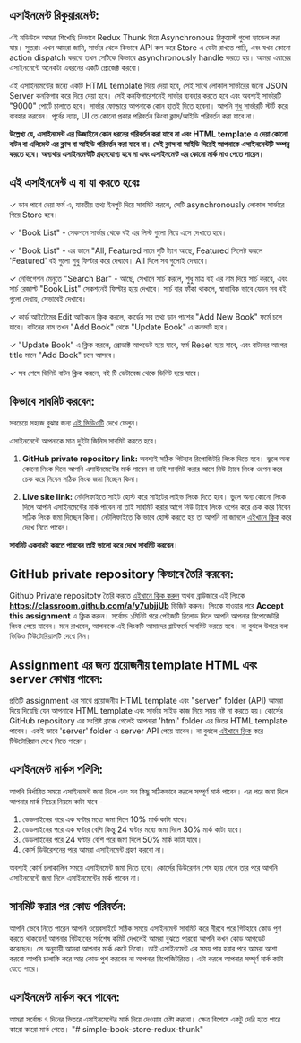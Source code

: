 ## এসাইনমেন্ট রিকুয়ারমেন্ট:

এই মডিউলে আমরা শিখেছি কিভাবে Redux Thunk দিয়ে Asynchronous রিকুয়েস্ট গুলো হ্যান্ডেল করা যায়। সুতরাং এখন আমরা জানি, সার্ভার থেকে কিভাবে API কল করে Store এ ডেটা রাখতে পারি, এবং যখন কোনো action dispatch করবো তখন সেটিকে কিভাবে asynchronously handle করতে হয়। আমরা এবারের এসাইনমেন্টে অনেকটা এধরনের একটি প্রোজেক্ট করবো।

এই এসাইনমেন্টের জন্যে একটি HTML template দিয়ে দেয়া হবে, সেই সাথে লোকাল সার্ভারের জন্যে JSON Server কনফিগার করে দিয়ে দেয়া হবে। সেই কনফিগারেশনেই সার্ভার ব্যবহার করতে হবে এবং অবশ্যই সার্ভারটি "9000" পোর্টে চালাতে হবে। সার্ভার ফোল্ডারে আপনাকে কোন হাতই দিতে হবেনা। আপনি শুধু সার্ভারটি স্টার্ট করে ব্যবহার করবেন। পূর্বের ন্যায়, UI তে কোনো প্রকার পরিবর্তন কিংবা ক্লাস/আইডি পরিবর্তন করা যাবে না।

**উল্লেখ্য যে, এসাইনমেন্ট এর ডিজাইনে কোন ধরনের পরিবর্তন করা যাবে না এবং HTML template এ দেয়া কোনো বাটন বা এলিমেন্ট এর ক্লাস বা আইডি পরিবর্তন করা যাবে না। সেই ক্লাস বা আইডি দিয়েই আপনাকে এসাইনমেন্টটি সম্পন্ন করতে হবে। অন্যথায় এসাইনমেন্টটি গ্রহনযোগ্য হবে না এবং এসাইনমেন্ট এর কোনো মার্ক নাও পেতে পারেন।**

## এই এসাইনমেন্ট এ যা যা করতে হবেঃ

✓ ডান পাশে দেয়া ফর্ম এ, যাবতীয় তথ্য ইনপুট দিয়ে সাবমিট করলে, সেটি asynchronously লোকাল সার্ভারে গিয়ে Store হবে।

✓ "Book List" - সেকশনে সার্ভার থেকে বই এর লিস্ট গুলো নিয়ে এসে দেখাতে হবে।

✓ "Book List" - এর ডানে "All, Featured নামে দুটি ট্যাগ আছে, Featured সিলেক্ট করলে 'Featured' বই গুলো শুধু ফিল্টার করে দেখাবে। All দিলে সব গুলোই দেখাবে।

✓ নেভিগেশন মেনুতে "Search Bar" - আছে, সেখানে সার্চ করলে, শুধু মাত্র বই এর নাম দিয়ে সার্চ করবে, এবং সার্চ রেজাল্ট "Book List" সেকশনেই ফিল্টার হয়ে দেখাবে। সার্চ বার ফাঁকা থাকলে, স্বাভাবিক ভাবে যেমন সব বই গুলো দেখায়, সেভাবেই দেখাবে।

✓ কার্ড আইটেমের Edit আইকনে ক্লিক করলে, কার্ডের সব তথ্য ডান পাশের "Add New Book" ফর্মে চলে যাবে। বাটনের নাম তখন "Add Book" থেকে "Update Book" এ কনভার্ট হবে।

✓ "Update Book" এ ক্লিক করলে, প্রোডাক্ট আপডেট হয়ে যাবে, ফর্ম Reset হয়ে যাবে, এবং বাটনের আগের title মানে "Add Book" চলে আসবে।

✓ সব শেষে ডিলিট বাটন ক্লিক করলে, বই টি ডেটাবেজ থেকে ডিলিট হয়ে যাবে।

## কিভাবে সাবমিট করবেন:

সবচেয়ে সহজে বুঝার জন্য [এই ভিডিওটি](https://learnwithsumit.com/courses/think-in-a-redux-way/how-to-submit-assignment) দেখে ফেলুন।

এসাইনমেন্টে আপনাকে মাত্র দুইটা জিনিস সাবমিট করতে হবে।

1. **GitHub private repository link:** অবশ্যই সঠিক গিটহাব রিপোজিটরি লিংক দিতে হবে। ভুলে অন্য কোনো লিংক দিলে আপনি এসাইনমেন্টের মার্ক পাবেন না তাই সাবমিট করার আগে নিউ ট্যাবে লিংক ওপেন করে চেক করে নিবেন সঠিক লিংক জমা দিচ্ছেন কিনা।

2. **Live site link:** নেটলিফাইতে সাইট হোস্ট করে সাইটের লাইভ লিংক দিতে হবে। ভুলে অন্য কোনো লিংক দিলে আপনি এসাইনমেন্টের মার্ক পাবেন না তাই সাবমিট করার আগে নিউ ট্যাবে লিংক ওপেন করে চেক করে নিবেন সঠিক লিংক জমা দিচ্ছেন কিনা। নেটলিফাইতে কি ভাবে হোস্ট করতে হয় তা আপনি না জানলে [এইখানে ক্লিক](https://learnwithsumit.com/courses/think-in-a-redux-way/how-to-submit-assignment) করে দেখে নিতে পারেন।

**সাবমিট একবারই করতে পারবেন তাই ভালো করে দেখে সাবমিট করবেন।**

## GitHub private repository কিভাবে তৈরি করবেন:

Github Private repositoty তৈরি করতে [এইখানে ক্লিক করুন](https://classroom.github.com/a/y7ubjjUb) অথবা ব্রাউজারে এই লিংকে **https://classroom.github.com/a/y7ubjjUb** ভিজিট করুন। লিংকে যাওয়ার পরে **Accept this assignment** এ ক্লিক করুন। সর্বোচ্চ ১মিনিট পরে পেইজটি রিলোড দিলে আপনি আপনার রিপোজেটরি লিংক পেয়ে যাবেন। মনে রাখবেন, আপনাকে এই লিংকটি আমাদের প্লাটফর্মে সাবমিট করতে হবে। না বুঝলে উপরে বলা ভিডিও টিউটোরিয়ালটি দেখে নিন।

## Assignment এর জন্য প্রয়োজনীয় template HTML এবং server কোথায় পাবেন:

প্রতিটি assignment এর সাথে প্রয়োজনীয় HTML template এবং "server" folder (API) আমরা দিয়ে দিয়েছি যেন আপনাকে HTML template এবং সার্ভার সাইড কাজ নিয়ে সময় নষ্ট না করতে হয়। কোর্সের GitHub repository এর সংশ্লিষ্ট ব্রাঞ্চে গেলেই আপনারা 'html' folder এর ভিতর HTML template পাবেন। একই ভাবে 'server' folder এ server API পেয়ে যাবেন। না বুঝলে [এইখানে ক্লিক](https://learnwithsumit.com/courses/think-in-a-redux-way/how-to-submit-assignment) করে টিউটোরিয়াল দেখে নিতে পারেন।

## এসাইনমেন্ট মার্কস পলিসি:

আপনি নির্ধারিত সময়ে এসাইনমেন্ট জমা দিলে এবং সব কিছু সঠিকভাবে করলে সম্পূর্ণ মার্ক পাবেন। এর পরে জমা দিলে আপনার মার্ক নিচের নিয়মে কাটা যাবে -

1. ডেডলাইনের পরে এক ঘণ্টার মধ্যে জমা দিলে 10% মার্ক কাটা যাবে।
2. ডেডলাইনের পরে এক ঘণ্টার বেশি কিন্তু 24 ঘণ্টার মধ্যে জমা দিলে 30% মার্ক কাটা যাবে।
3. ডেডলাইনের পরে 24 ঘণ্টার বেশি পরে জমা দিলে 50% মার্ক কাটা যাবে।
4. কোর্স ডিউরেশনের পরে আমরা এসাইনমেন্ট গ্রহণ করবো না।

অবশ্যই কোর্স চলাকালিন সময়ে এসাইনমেন্ট জমা দিতে হবে। কোর্সের ডিউরেশন শেষ হয়ে গেলে তার পরে আপনি এসাইনমেন্টে জমা দিলে এসাইনমেন্টের মার্ক পাবেন না।

## সাবমিট করার পর কোড পরিবর্তন:

আপনি ভেবে নিতে পারেন আপনি ওয়েবসাইটে সঠিক সময়ে এসাইনমেন্ট সাবমিট করে নীরবে পরে গিটহাবে কোড পুশ করতে থাকবেন! আপনার গিটহাবের সর্বশেষ কমিট দেখলেই আমরা বুঝতে পারবো আপনি কখন কোড আপডেট করেছেন। সে অনুযায়ী আমরা আপনার মার্ক কেটে নিবো। তাই এসাইনমেন্ট এর সময় পার হবার পরে আমরা আশা করবো আপনি চালাকি করে আর কোড পুশ করবেন না আপনার রিপোজিটরিতে। এটা করলে আপনার সম্পূর্ণ মার্ক কাটা যেতে পারে।

## এসাইনমেন্ট মার্কস কবে পাবেন:

আমরা সর্বোচ্চ ৭ দিনের ভিতরে এসাইনমেন্টের মার্ক দিয়ে দেওয়ার চেষ্টা করবো। ক্ষেত্র বিশেষে একটু দেরি হতে পারে কারো কারো মার্ক পেতে।
"# simple-book-store-redux-thunk" 

